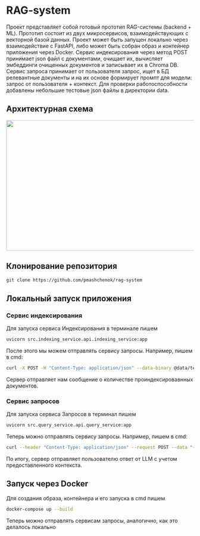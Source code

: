 # RAG-system
Проект представляет собой готовый прототип RAG-системы (backend + ML). Прототип состоит из двух микросервисов, взаимодействующих с векторной базой данных. Проект может быть запущен локально через взаимодействие с FastAPI, либо может быть собран образ и контейнер приложения через Docker. Сервис индексирования через метод POST принимает json файл с документами, очищает их, вычисляет эмбеддинги очищенных документов и записывает их в Chroma DB. Сервис запроса принимает от пользователя запрос, ищет в БД релевантные документы и на их основе формирует промпт для модели: запрос от пользователя + контекст. Для проверки работоспособности добавлены небольшие тестовые json файлы в директории data.

## Архитектурная схема
<img src="https://github.com/user-attachments/assets/8c609759-de24-4e10-ac75-8719f424fd3e" width="600" height="350"/>

## Клонирование репозитория
```bash
git clone https://github.com/pmashchenok/rag-system
```
## Локальный запуск приложения
### Сервис индексирования
Для запуска сервиса Индексирования в терминале пишем
```bash
uvicorn src.indexing_service.api.indexing_service:app
```
После этого мы можем отправлять сервису запросы. Например, пишем в cmd:
```bash
curl -X POST -H "Content-Type: application/json" --data-binary @data/test.json http://localhost:8001/indexing
```
Сервер отправляет нам сообщение о количестве проиндексировавнных документов.
### Сервис запросов
Для запуска сервиса Запросов в терминал пишем
```bash
uvicorn src.query_service.api.query_service:app
```
Теперь можно отправлять сервису запросы. Например, пишем в cmd:
```bash
curl --header "Content-Type: application/json" --request POST --data "{\"text\":\"Катастрофа самолета ТУ\"}" http://localhost:8000/query
```
По итогу, сервер отправляет пользователю ответ от LLM с учетом предоставленного контекста.

## Запуск через Docker
Для создания образа, контейнера и его запуска в cmd пишем
```bash
docker-compose up --build
```
Теперь можно отправлять сервисам запросы, аналогично, как это делалось локально



